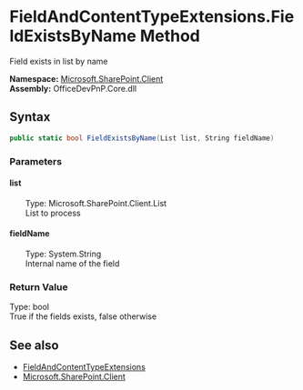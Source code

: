 # FieldAndContentTypeExtensions.FieldExistsByName Method  
 Field exists in list by name   

**Namespace:** [Microsoft.SharePoint.Client](Microsoft.SharePoint.Client.md)  
**Assembly:** OfficeDevPnP.Core.dll  
## Syntax
```C#
public static bool FieldExistsByName(List list, String fieldName)
```
### Parameters
#### list  
&emsp;&emsp;Type: Microsoft.SharePoint.Client.List  
&emsp;&emsp;List to process  

  

#### fieldName  
&emsp;&emsp;Type: System.String  
&emsp;&emsp;Internal name of the field  

  

### Return Value
Type: bool  
True if the fields exists, false otherwise  


## See also
- [FieldAndContentTypeExtensions](Microsoft.SharePoint.Client.FieldAndContentTypeExtensions.md) 
- [Microsoft.SharePoint.Client](Microsoft.SharePoint.Client.md) 
